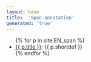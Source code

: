 ```yaml
---
layout: base
title:  'Span annotation'
generated: 'true'
---
```


<ul>
{% for p in site.EN_span %}
  <li><a href="..{{ p.url }}">{{ p.title }}</a>: {{ p.shortdef }}</li>
{% endfor %}
</ul>
